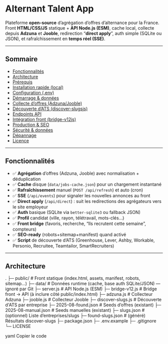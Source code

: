 # Alternant Talent App

Plateforme **open-source** d’agrégation d’offres d’alternance pour la France.  
Front **HTML/CSS/JS** statique + **API Node.js (ESM)**, cache local, collecte depuis **Adzuna** et **Jooble**, redirection “**direct apply**”, auth simple (SQLite ou JSON), et rafraîchissement en **temps réel (SSE)**.

---

## Sommaire

- [Fonctionnalités](#fonctionnalités)
- [Architecture](#architecture)
- [Prérequis](#prérequis)
- [Installation rapide (local)](#installation-rapide-local)
- [Configuration (.env)](#configuration-env)
- [Démarrage & données](#démarrage--données)
- [Collecte d’offres (Adzuna/Jooble)](#collecte-doffres-adzunajooble)
- [Découverte d’ATS (discover-slugsjs)](#découverte-dats-discover-slugsjs)
- [Endpoints API](#endpoints-api)
- [Intégration front (bridge-v12js)](#intégration-front-bridge-v12js)
- [Production & SEO](#production--seo)
- [Sécurité & données](#sécurité--données)
- [Dépannage](#dépannage)
- [Licence](#licence)

---

## Fonctionnalités

- ✅ **Agrégation** d’offres (Adzuna, Jooble) avec normalisation + déduplication
- ✅ **Cache** disque (`data/jobs-cache.json`) pour un chargement instantané
- ✅ **Rafraîchissement** manuel (`POST /api/refresh`) et auto (cron)
- ✅ **SSE** (`/api/events`) pour signaler les nouvelles annonces au front
- ✅ **Direct apply** (`/api/direct`) : suit les redirections des agrégateurs vers le site employeur
- ✅ **Auth** basique (SQLite via `better-sqlite3` ou fallback JSON)
- ✅ **Profil** candidat (ville, rayon, télétravail, mots-clés…)
- ✅ **Front bridge** (favoris, recherche, “Ils recrutent cette semaine”, compteurs)
- ✅ **SEO-ready** (robots+sitemap+manifest) quand activé
- ✅ **Script** de découverte d’ATS (Greenhouse, Lever, Ashby, Workable, Personio, Recruitee, Teamtailor, SmartRecruiters)

---

## Architecture

.
├─ public/ # Front statique (index.html, assets, manifest, robots, sitemap…)
├─ data/ # Données runtime (cache, base auth SQLite/JSON) — ignoré par Git
├─ server.js # API Node.js (ESM)
├─ bridge-v12.js # Bridge front → API (à inclure côté public/index.html)
├─ adzuna.js # Collecteur Adzuna
├─ jooble.js # Collecteur Jooble
├─ discover-slugs.js # Découverte d'ATS par entreprise
├─ 2025-08-found.json # Seeds d’offres (existant)
├─ 2025-08-manual.json # Seeds manuelles (existant)
├─ slugs.json # (optionnel) Liste d’entreprises/slugs
├─ found-slugs.json # (généré) Résultats discover-slugs
├─ package.json
├─ .env.example
├─ .gitignore
└─ LICENSE

yaml
Copier le code
